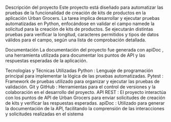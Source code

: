 Descripción del proyecto
Este proyecto está diseñado para automatizar las pruebas de la funcionalidad de creación de kits de productos en la aplicación Urban Grocers. La tarea implica desarrollar y ejecutar pruebas automatizadas en Python, enfocándose en validar el campo namede la solicitud para la creación de kits de productos. Se ejecutarán distintas pruebas para verificar la longitud, caracteres permitidos y tipos de datos válidos para el campo, según una lista de comprobación detallada.

Documentación
La documentación del proyecto fue generada con apiDoc , una herramienta utilizada para documentar los puntos de API y las respuestas esperadas de la aplicación.

Tecnologías y Técnicas Utilizadas
Python : Lenguaje de programación principal para implementar la lógica de las pruebas automatizadas.
Pytest : Framework de pruebas utilizado para organizar y ejecutar las pruebas de validación.
Git y GitHub : Herramientas para el control de versiones y la colaboración en el desarrollo del proyecto.
API REST : El proyecto interactúa con los puntos de API de Urban Grocers para enviar solicitudes de creación de kits y verificar las respuestas esperadas.
apiDoc : Utilizado para generar la documentación de la API, facilitando la comprensión de las interacciones y solicitudes realizadas en el sistema